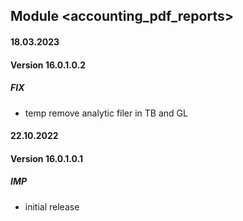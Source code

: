 ## Module <accounting_pdf_reports>

#### 18.03.2023
#### Version 16.0.1.0.2
##### FIX
- temp remove analytic filer in TB and GL

#### 22.10.2022
#### Version 16.0.1.0.1
##### IMP
- initial release
